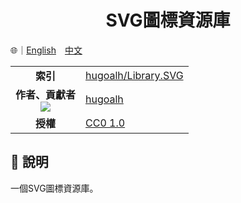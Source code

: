 # <div align="center">SVG圖標資源庫</div>

🌐｜<a href="./README.md">English</a>　<a href="./README.zh-hant.md">中文</a>

<table>
  <tr>
    <td align="center"><strong>索引</strong></td>
    <td><a href="https://github.com/hugoalh/Library.SVG.Logo">hugoalh/Library.SVG</a></td>
  </tr>
  <tr>
    <td align="center">
      <strong>作者、貢獻者</strong><br />
      <img src="https://img.shields.io/github/contributors/hugoalh/Library.SVG.Logo?color=000000&label=%20" />
    </td>
    <td><a href="https://github.com/hugoalh">hugoalh</a></td>
  </tr>
  <tr>
    <td align="center"><strong>授權</strong></td>
    <td>
      <a href="../LICENSE.zh-hant.md">CC0 1.0</a>
    </td>
  </tr>
</table>

## 📜 說明

一個SVG圖標資源庫。
